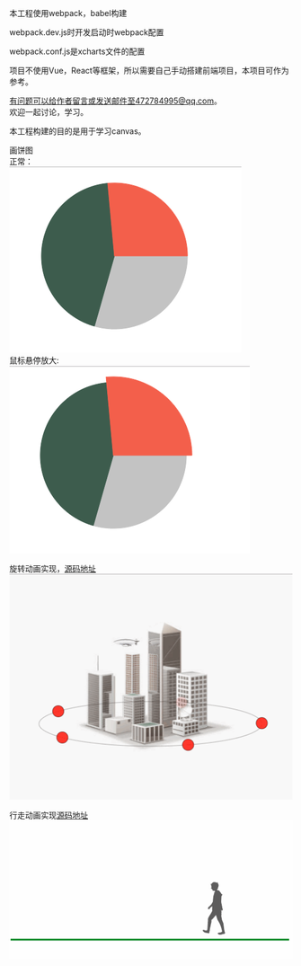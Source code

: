 本工程使用webpack，babel构建<br>

webpack.dev.js时开发启动时webpack配置<br>

webpack.conf.js是xcharts文件的配置<br>

项目不使用Vue，React等框架，所以需要自己手动搭建前端项目，本项目可作为参考。<br>

有问题可以给作者留言或发送邮件至472784995@qq.com。<br>
欢迎一起讨论，学习。


本工程构建的目的是用于学习canvas。<br>

画饼图<br>
正常：<br>
<img src="./正常.png"><br>
鼠标悬停放大:<br>
<img src="鼠标悬停.png"><br>


旋转动画实现，[源码地址]("./demo/rotate.html")<br>
<img src="rotate.gif"><br>

行走动画实现[源码地址]("./demo/walk.html")<br>
<img src="walk.gif"><br>